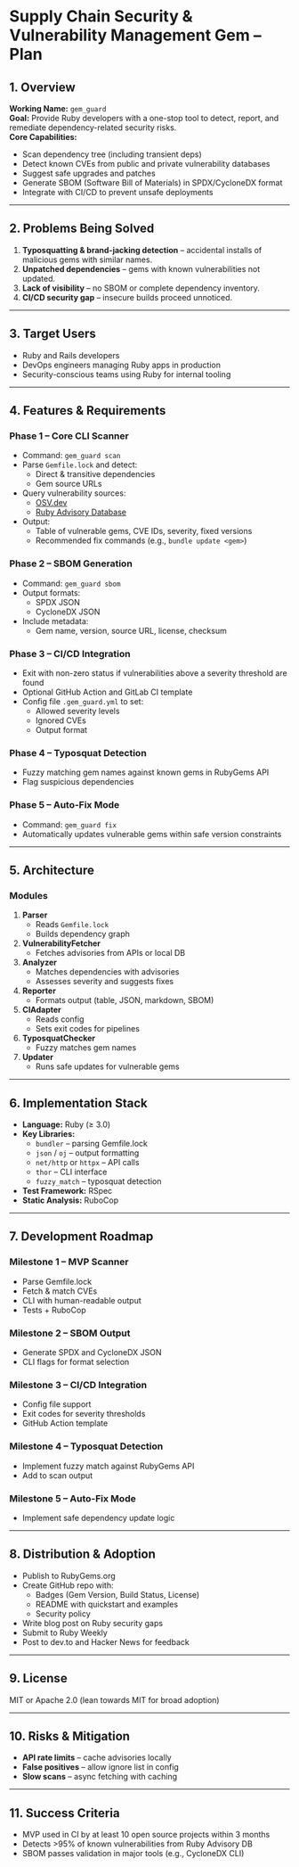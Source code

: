 # Supply Chain Security & Vulnerability Management Gem – Plan

## 1. Overview

**Working Name:** `gem_guard`  
**Goal:** Provide Ruby developers with a one-stop tool to detect, report, and remediate dependency-related security risks.  
**Core Capabilities:**
- Scan dependency tree (including transient deps)
- Detect known CVEs from public and private vulnerability databases
- Suggest safe upgrades and patches
- Generate SBOM (Software Bill of Materials) in SPDX/CycloneDX format
- Integrate with CI/CD to prevent unsafe deployments

---

## 2. Problems Being Solved

1. **Typosquatting & brand-jacking detection** – accidental installs of malicious gems with similar names.
2. **Unpatched dependencies** – gems with known vulnerabilities not updated.
3. **Lack of visibility** – no SBOM or complete dependency inventory.
4. **CI/CD security gap** – insecure builds proceed unnoticed.

---

## 3. Target Users

- Ruby and Rails developers
- DevOps engineers managing Ruby apps in production
- Security-conscious teams using Ruby for internal tooling

---

## 4. Features & Requirements

### Phase 1 – Core CLI Scanner
- Command: `gem_guard scan`
- Parse `Gemfile.lock` and detect:
  - Direct & transitive dependencies
  - Gem source URLs
- Query vulnerability sources:
  - [OSV.dev](https://osv.dev)
  - [Ruby Advisory Database](https://github.com/rubysec/ruby-advisory-db)
- Output:
  - Table of vulnerable gems, CVE IDs, severity, fixed versions
  - Recommended fix commands (e.g., `bundle update <gem>`)

### Phase 2 – SBOM Generation
- Command: `gem_guard sbom`
- Output formats:
  - SPDX JSON
  - CycloneDX JSON
- Include metadata:
  - Gem name, version, source URL, license, checksum

### Phase 3 – CI/CD Integration
- Exit with non-zero status if vulnerabilities above a severity threshold are found
- Optional GitHub Action and GitLab CI template
- Config file `.gem_guard.yml` to set:
  - Allowed severity levels
  - Ignored CVEs
  - Output format

### Phase 4 – Typosquat Detection
- Fuzzy matching gem names against known gems in RubyGems API
- Flag suspicious dependencies

### Phase 5 – Auto-Fix Mode
- Command: `gem_guard fix`
- Automatically updates vulnerable gems within safe version constraints

---

## 5. Architecture

### Modules
1. **Parser**
   - Reads `Gemfile.lock`
   - Builds dependency graph
2. **VulnerabilityFetcher**
   - Fetches advisories from APIs or local DB
3. **Analyzer**
   - Matches dependencies with advisories
   - Assesses severity and suggests fixes
4. **Reporter**
   - Formats output (table, JSON, markdown, SBOM)
5. **CIAdapter**
   - Reads config
   - Sets exit codes for pipelines
6. **TyposquatChecker**
   - Fuzzy matches gem names
7. **Updater**
   - Runs safe updates for vulnerable gems

---

## 6. Implementation Stack

- **Language:** Ruby (≥ 3.0)
- **Key Libraries:**
  - `bundler` – parsing Gemfile.lock
  - `json` / `oj` – output formatting
  - `net/http` or `httpx` – API calls
  - `thor` – CLI interface
  - `fuzzy_match` – typosquat detection
- **Test Framework:** RSpec
- **Static Analysis:** RuboCop

---

## 7. Development Roadmap

### Milestone 1 – MVP Scanner
- Parse Gemfile.lock
- Fetch & match CVEs
- CLI with human-readable output
- Tests + RuboCop

### Milestone 2 – SBOM Output
- Generate SPDX and CycloneDX JSON
- CLI flags for format selection

### Milestone 3 – CI/CD Integration
- Config file support
- Exit codes for severity thresholds
- GitHub Action template

### Milestone 4 – Typosquat Detection
- Implement fuzzy match against RubyGems API
- Add to scan output

### Milestone 5 – Auto-Fix Mode
- Implement safe dependency update logic

---

## 8. Distribution & Adoption

- Publish to RubyGems.org
- Create GitHub repo with:
  - Badges (Gem Version, Build Status, License)
  - README with quickstart and examples
  - Security policy
- Write blog post on Ruby security gaps
- Submit to Ruby Weekly
- Post to dev.to and Hacker News for feedback

---

## 9. License

MIT or Apache 2.0 (lean towards MIT for broad adoption)

---

## 10. Risks & Mitigation

- **API rate limits** – cache advisories locally
- **False positives** – allow ignore list in config
- **Slow scans** – async fetching with caching

---

## 11. Success Criteria

- MVP used in CI by at least 10 open source projects within 3 months
- Detects >95% of known vulnerabilities from Ruby Advisory DB
- SBOM passes validation in major tools (e.g., CycloneDX CLI)
